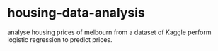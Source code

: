 # housing-data-analysis
analyse housing prices of melbourn from a dataset of Kaggle
perform logistic regression to predict prices.
